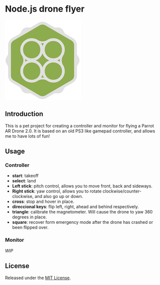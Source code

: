 # Node.js drone flyer

![Nodecopter](nodecopter.png)

## Introduction

This is a pet project for creating a controller and monitor for flying a Parrot AR Drone 2.0. It is based on an old PS3 like gamepad controller, and allows me to have lots of fun!

## Usage

### Controller

- **start**: takeoff
- **select**: land
- **Left stick**: pitch control, allows you to move front, back and sideways.
- **Right stick**: yaw control, allows you to rotate clockwise/counter-clockwise, and also go up or down.
- **cross**: stop and hover in place.
- **direccional keys**: flip left, right, ahead and behind respectively.
- **triangle**: calibrate the magnetometer. Will cause the drone to yaw 360 degrees in place.
- **square**: recover form emergency mode after the drone has crashed or been flipped over.

### Monitor

*WIP*

## License

Released under the [MIT License](http://www.opensource.org/licenses/mit-license.php).
